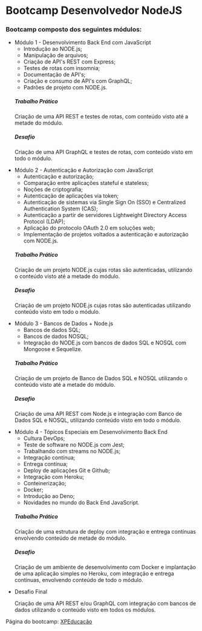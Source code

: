 # Bootcamp Desenvolvedor NodeJS

### Bootcamp composto dos seguintes módulos:

<ul>
<li>
  Módulo 1 - Desenvolvimento Back End com JavaScript
  <ul>
    <li>Introdução ao NODE.js;</li>
    <li>Manipulação de arquivos;</li>
    <li>Criação de API's REST com Express;</li>
    <li>Testes de rotas com insomnia;</li>       
    <li>Documentação de API's;</li>
    <li>Criação e consumo de API's com GraphQL;</li>
    <li>Padrões de projeto com NODE.js.</li>
  </ul>
  
  <h5>Trabalho Prático</h5>
  <p>
    Criação de uma API REST e testes de rotas, com conteúdo visto até a metade do módulo.
  </p>
  
  <h5>Desafio</h5>
  <p>
    Criação de uma API GraphQL e testes de rotas, com conteúdo visto em todo o módulo.
  </p>
</li>
<li>
  Módulo 2 - Autenticação e Autorização com JavaScript
  <ul>
    <li>Autenticação e autorização;</li>
    <li>Comparação entre aplicações stateful e stateless;</li>
    <li>Noções de criptografia;</li>   <li>Autenticação de aplicações via token;</li>
    <li>Autenticação de sistemas via Single Sign On (SSO) e Centralized Authentication System (CAS);</li>
    <li>Autenticação a partir de servidores Lightweight Directory Access Protocol (LDAP);</li>
    <li>Aplicação do protocolo OAuth 2.0 em soluções web;</li>               
    <li>Implementação de projetos voltados a autenticação e autorização com NODE.js.</li>
  </ul>

  <h5>Trabalho Prático</h5>
  <p>
    Criação de um projeto NODE.js cujas rotas são autenticadas, utilizando o conteúdo visto até a metade do módulo.
  </p>
  
  <h5>Desafio</h5>
  <p>
    Criação de um projeto NODE.js cujas rotas são autenticadas utilizando conteúdo visto em todo o módulo.
  </p>

</li>
<li>
  Módulo 3 - Bancos de Dados + Node.js
  <ul>
    <li>Bancos de dados SQL;</li>
    <li>Bancos de dados NOSQL;</li>
    <li>Integração do NODE.js com bancos de dados SQL e NOSQL com Mongoose e Sequelize.</li>
  </ul>
  
  <h5>Trabalho Prático</h5>
  <p>
    Criação de um projeto de Banco de Dados SQL e NOSQL utilizando o conteúdo visto até a metade do módulo.
  </p>
  
  <h5>Desafio</h5>
  <p>
    Criação de uma API REST com Node.js e integração com Banco de Dados SQL e NOSQL, utilizando conteúdo visto em todo o módulo.
  </p>
</li>
<li>
  Módulo 4 - Tópicos Especiais em Desenvolvimento Back End
  <ul>
    <li>Cultura DevOps;</li>
    <li>Teste de software no NODE.js com Jest;</li>
    <li>Trabalhando com streams no NODE.js;</li>
    <li>Integração contínua;</li>
    <li>Entrega contínua;</li>
    <li>Deploy de aplicações Git e Github;</li>
    <li>Integração com Heroku;</li>
    <li>Conteinerização;</li>
    <li>Docker;</li>
    <li>Introdução ao Deno;</li>
    <li>Novidades no mundo do Back End JavaScript.</li>
  </ul>

  <h5>Trabalho Prático</h5>
  <p>
    Criação de uma estrutura de deploy com integração e entrega contínuas envolvendo conteúdo de metade do módulo.
  </p>
  
  <h5>Desafio</h5>
  <p>
    Criação de um ambiente de desenvolvimento com Docker e implantação de uma aplicação simples no Heroku, com integração e entrega contínuas, envolvendo conteúdo de todo o módulo.
  </p>
</li>

<li>
  Desafio Final
  <p>
    Criação de uma API REST e/ou GraphQL com integração com bancos de dados utilizando o conteúdo visto em todos os módulos.
  </p>
</li>
</ul>

Página do bootcamp: [XPEducação](https://www.xpeducacao.com.br/bootcamp/desenvolvedor-node-js/)
